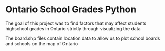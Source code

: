 # Ontario School Grades Python

The goal of this project was to find factors that may affect students highschool grades in Ontario strictly through visualizing the data

The board.shp files contain location data to allow us to plot school boards and schools on the map of Ontario
